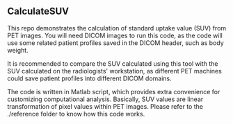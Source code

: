 ## CalculateSUV
This repo demonstrates the calculation of standard uptake value (SUV) from PET images.
You will need DICOM images to run this code, as the code will use some related patient profiles saved in the DICOM header, such as body weight.

It is recommended to compare the SUV calculated using this tool with the SUV calculated on the radiologists' workstation, as different PET machines could save patient profiles into different DICOM domains. 


The code is written in Matlab script, which provides extra convenience for customizing computational analysis. Basically, SUV values are linear transformation of pixel values within PET images.
Please refer to the ./reference folder to know how this code works.
